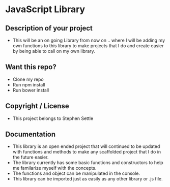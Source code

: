 # JavaScript Library

## Description of your project
 * This will be an on going Library from now on .. where I will be adding my own functions to this library to make projects that I do and create easier by being able to call on my own library.

## Want this repo?
 * Clone my repo
 * Run npm install
 * Run bower install

## Copyright / License
 * This project belongs to Stephen Settle

## Documentation
 * This library is an open ended project that will continued to be updated with functions and methods to make any scaffolded project that I do in the future easier.
 * The library currently has some basic functions and constructors to help me familarize myself with the concepts.
 * The functions and object can be manipulated in the console.
 * This library can be imported just as easily as any other library or .js file.